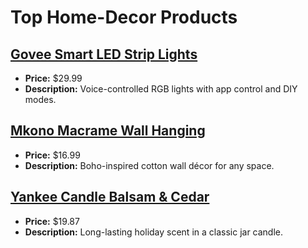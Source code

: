 # Top Home-Decor Products

## [Govee Smart LED Strip Lights](https://www.amazon.com/dp/B07RGBYQXG?tag=mychanneld-20)
- **Price:** $29.99
- **Description:** Voice-controlled RGB lights with app control and DIY modes.

## [Mkono Macrame Wall Hanging](https://www.amazon.com/dp/B075M4Q7R4?tag=mychanneld-20)
- **Price:** $16.99
- **Description:** Boho-inspired cotton wall décor for any space.

## [Yankee Candle Balsam & Cedar](https://www.amazon.com/dp/B000JDGC78?tag=mychanneld-20)
- **Price:** $19.87
- **Description:** Long-lasting holiday scent in a classic jar candle.


